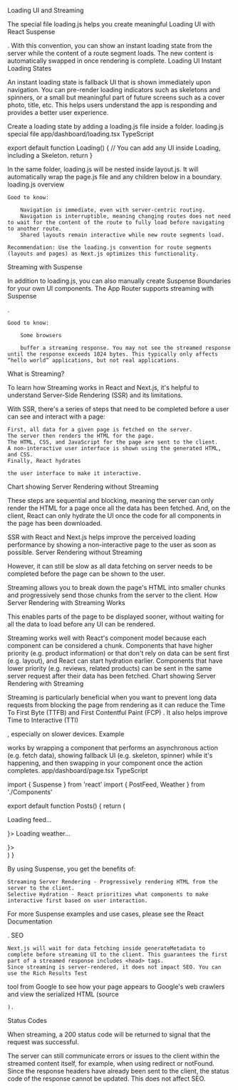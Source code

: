 Loading UI and Streaming

The special file loading.js helps you create meaningful Loading UI with React Suspense

. With this convention, you can show an instant loading state from the server while the content of a route segment loads. The new content is automatically swapped in once rendering is complete.
Loading UI
Instant Loading States

An instant loading state is fallback UI that is shown immediately upon navigation. You can pre-render loading indicators such as skeletons and spinners, or a small but meaningful part of future screens such as a cover photo, title, etc. This helps users understand the app is responding and provides a better user experience.

Create a loading state by adding a loading.js file inside a folder.
loading.js special file
app/dashboard/loading.tsx
TypeScript

export default function Loading() {
// You can add any UI inside Loading, including a Skeleton.
return <LoadingSkeleton />
}

In the same folder, loading.js will be nested inside layout.js. It will automatically wrap the page.js file and any children below in a <Suspense> boundary.
loading.js overview

    Good to know:

        Navigation is immediate, even with server-centric routing.
        Navigation is interruptible, meaning changing routes does not need to wait for the content of the route to fully load before navigating to another route.
        Shared layouts remain interactive while new route segments load.

    Recommendation: Use the loading.js convention for route segments (layouts and pages) as Next.js optimizes this functionality.

Streaming with Suspense

In addition to loading.js, you can also manually create Suspense Boundaries for your own UI components. The App Router supports streaming with Suspense

.

    Good to know:

        Some browsers

        buffer a streaming response. You may not see the streamed response until the response exceeds 1024 bytes. This typically only affects “hello world” applications, but not real applications.

What is Streaming?

To learn how Streaming works in React and Next.js, it's helpful to understand Server-Side Rendering (SSR) and its limitations.

With SSR, there's a series of steps that need to be completed before a user can see and interact with a page:

    First, all data for a given page is fetched on the server.
    The server then renders the HTML for the page.
    The HTML, CSS, and JavaScript for the page are sent to the client.
    A non-interactive user interface is shown using the generated HTML, and CSS.
    Finally, React hydrates

    the user interface to make it interactive.

Chart showing Server Rendering without Streaming

These steps are sequential and blocking, meaning the server can only render the HTML for a page once all the data has been fetched. And, on the client, React can only hydrate the UI once the code for all components in the page has been downloaded.

SSR with React and Next.js helps improve the perceived loading performance by showing a non-interactive page to the user as soon as possible.
Server Rendering without Streaming

However, it can still be slow as all data fetching on server needs to be completed before the page can be shown to the user.

Streaming allows you to break down the page's HTML into smaller chunks and progressively send those chunks from the server to the client.
How Server Rendering with Streaming Works

This enables parts of the page to be displayed sooner, without waiting for all the data to load before any UI can be rendered.

Streaming works well with React's component model because each component can be considered a chunk. Components that have higher priority (e.g. product information) or that don't rely on data can be sent first (e.g. layout), and React can start hydration earlier. Components that have lower priority (e.g. reviews, related products) can be sent in the same server request after their data has been fetched.
Chart showing Server Rendering with Streaming

Streaming is particularly beneficial when you want to prevent long data requests from blocking the page from rendering as it can reduce the Time To First Byte (TTFB)
and First Contentful Paint (FCP)
. It also helps improve Time to Interactive (TTI)

, especially on slower devices.
Example

<Suspense> works by wrapping a component that performs an asynchronous action (e.g. fetch data), showing fallback UI (e.g. skeleton, spinner) while it's happening, and then swapping in your component once the action completes.
app/dashboard/page.tsx
TypeScript

import { Suspense } from 'react'
import { PostFeed, Weather } from './Components'

export default function Posts() {
return (

<section>
<Suspense fallback={<p>Loading feed...</p>}>
<PostFeed />
</Suspense>
<Suspense fallback={<p>Loading weather...</p>}>
<Weather />
</Suspense>
</section>
)
}

By using Suspense, you get the benefits of:

    Streaming Server Rendering - Progressively rendering HTML from the server to the client.
    Selective Hydration - React prioritizes what components to make interactive first based on user interaction.

For more Suspense examples and use cases, please see the React Documentation

.
SEO

    Next.js will wait for data fetching inside generateMetadata to complete before streaming UI to the client. This guarantees the first part of a streamed response includes <head> tags.
    Since streaming is server-rendered, it does not impact SEO. You can use the Rich Results Test

tool from Google to see how your page appears to Google's web crawlers and view the serialized HTML (source

    ).

Status Codes

When streaming, a 200 status code will be returned to signal that the request was successful.

The server can still communicate errors or issues to the client within the streamed content itself, for example, when using redirect or notFound. Since the response headers have already been sent to the client, the status code of the response cannot be updated. This does not affect SEO.

